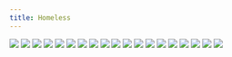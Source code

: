 ```yaml
---
title: Homeless
---
```


![](/images/great/part-2/great35.jpg)
![](/images/great/part-2/great36.jpg)
![](/images/great/part-2/great37.jpg)
![](/images/great/part-2/great38.jpg)
![](/images/great/part-2/great39.jpg)
![](/images/great/part-2/great40.jpg)
![](/images/great/part-2/great41.jpg)
![](/images/great/part-2/great42.jpg)
![](/images/great/part-2/great43.jpg)
![](/images/great/part-2/great44.jpg)
![](/images/great/part-2/great45.jpg)
![](/images/great/part-2/great46.jpg)
![](/images/great/part-2/great47.jpg)
![](/images/great/part-2/great48.jpg)
![](/images/great/part-2/great49.jpg)
![](/images/great/part-2/great50.jpg)
![](/images/great/part-2/great51.jpg)
![](/images/great/part-2/great52.jpg)
![](/images/great/part-2/great53.jpg)